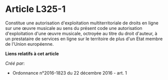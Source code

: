 # Article L325-1

Constitue une autorisation d'exploitation multiterritoriale de droits en ligne sur une œuvre musicale au sens du présent code
une autorisation d'exploitation d'une œuvre musicale, octroyée au titre du droit d'auteur, à un prestataire de services en
ligne sur le territoire de plus d'un Etat membre de l'Union européenne.

**Liens relatifs à cet article**

_Créé par_:

  - Ordonnance n°2016-1823 du 22 décembre 2016 - art. 1
